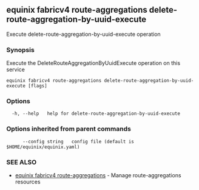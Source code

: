 ## equinix fabricv4 route-aggregations delete-route-aggregation-by-uuid-execute

Execute delete-route-aggregation-by-uuid-execute operation

### Synopsis

Execute the DeleteRouteAggregationByUuidExecute operation on this service

```
equinix fabricv4 route-aggregations delete-route-aggregation-by-uuid-execute [flags]
```

### Options

```
  -h, --help   help for delete-route-aggregation-by-uuid-execute
```

### Options inherited from parent commands

```
      --config string   config file (default is $HOME/equinix/equinix.yaml)
```

### SEE ALSO

* [equinix fabricv4 route-aggregations](equinix_fabricv4_route-aggregations.md)	 - Manage route-aggregations resources

